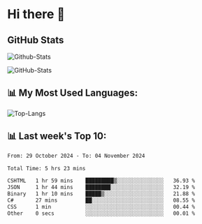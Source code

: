 # Hi there 👋

## GitHub Stats
![Github-Stats](https://github-readme-stats-sigma-five.vercel.app/api?username=ltorson&show_icons=true&theme=radical&count_private=true&show=reviews,discussions_started,discussions_answered,prs_merged,prs_merged_percentage)

![GitHub-Stats](https://github-readme-stats.vercel.app/api/wakatime?username=LeeTorson&theme=synthwave&size_weight=0.5&count_weight=0.5&title_color=36F9F6&langs_count=10&count_private=true)

## 📊 My Most Used Languages:
![Top-Langs](https://github-readme-stats-sigma-five.vercel.app/api/top-langs/?username=LTorson&layout=compact&langs_count=10)


## 📊 Last week's Top 10:
<!--START_SECTION:waka-->

```txt
From: 29 October 2024 - To: 04 November 2024

Total Time: 5 hrs 23 mins

CSHTML   1 hr 59 mins    █████████▒░░░░░░░░░░░░░░░   36.93 %
JSON     1 hr 44 mins    ████████░░░░░░░░░░░░░░░░░   32.19 %
Binary   1 hr 10 mins    █████▒░░░░░░░░░░░░░░░░░░░   21.88 %
C#       27 mins         ██░░░░░░░░░░░░░░░░░░░░░░░   08.55 %
CSS      1 min           ░░░░░░░░░░░░░░░░░░░░░░░░░   00.44 %
Other    0 secs          ░░░░░░░░░░░░░░░░░░░░░░░░░   00.01 %
```

<!--END_SECTION:waka-->
